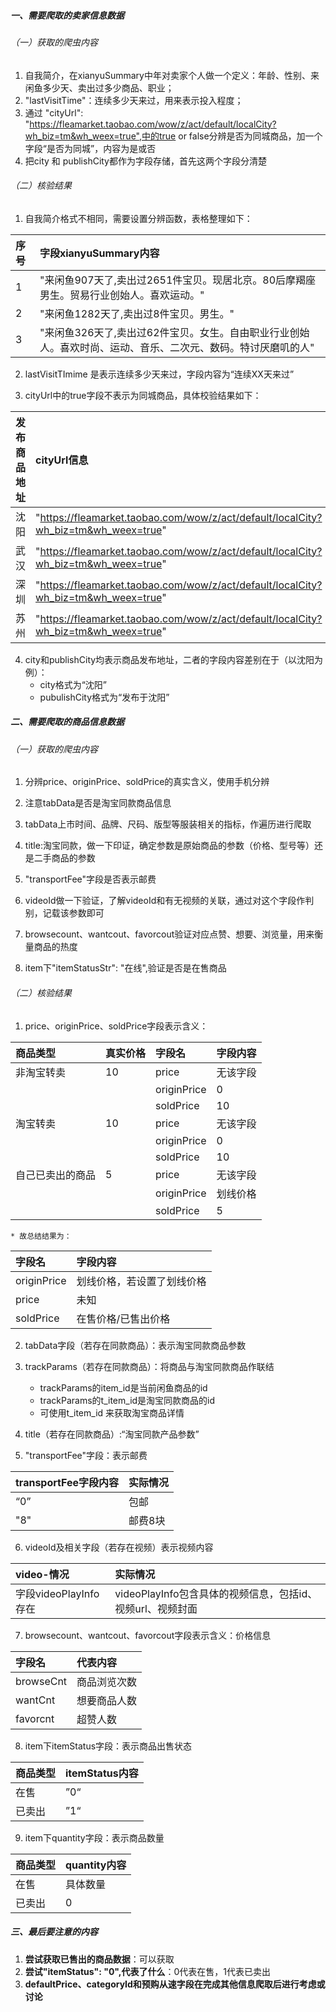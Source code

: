 ##### 一、需要爬取的卖家信息数据

###### （一）获取的爬虫内容

1. 自我简介，在xianyuSummary中年对卖家个人做一个定义：年龄、性别、来闲鱼多少天、卖出过多少商品、职业；
2. "lastVisitTime"：连续多少天来过，用来表示投入程度；
3. 通过 "cityUrl": "https://fleamarket.taobao.com/wow/z/act/default/localCity?wh_biz=tm&wh_weex=true",中的true or false分辨是否为同城商品，加一个字段“是否为同城”，内容为是或否
4. 把city 和 publishCity都作为字段存储，首先这两个字段分清楚

###### （二）核验结果

1. 自我简介格式不相同，需要设置分辨函数，表格整理如下：

|序号|字段xianyuSummary内容|
|:---|:---|
|1|"来闲鱼907天了,卖出过2651件宝贝。现居北京。80后摩羯座男生。贸易行业创始人。喜欢运动。"|
|2|"来闲鱼1282天了,卖出过8件宝贝。男生。"|
|3|"来闲鱼326天了,卖出过62件宝贝。女生。自由职业行业创始人。喜欢时尚、运动、音乐、二次元、数码。特讨厌磨叽的人"|

2. lastVisitTImime 是表示连续多少天来过，字段内容为“连续XX天来过”

3. cityUrl中的true字段不表示为同城商品，具体校验结果如下：

|发布商品地址|cityUrl信息|是否同城（苏州）|
|:---|:---|:---:|
|沈阳|"https://fleamarket.taobao.com/wow/z/act/default/localCity?wh_biz=tm&wh_weex=true"|否|
|武汉|"https://fleamarket.taobao.com/wow/z/act/default/localCity?wh_biz=tm&wh_weex=true"|否|
|深圳|"https://fleamarket.taobao.com/wow/z/act/default/localCity?wh_biz=tm&wh_weex=true"|否|
|苏州|"https://fleamarket.taobao.com/wow/z/act/default/localCity?wh_biz=tm&wh_weex=true"|是|

4. city和publishCity均表示商品发布地址，二者的字段内容差别在于（以沈阳为例）：
    * city格式为“沈阳”
    * pubulishCity格式为“发布于沈阳”

##### 二、需要爬取的商品信息数据

###### （一）获取的爬虫内容

1. 分辨price、originPrice、soldPrice的真实含义，使用手机分辨

2. 注意tabData是否是淘宝同款商品信息
3. tabData上市时间、品牌、尺码、版型等服装相关的指标，作遍历进行爬取
4. title:淘宝同款，做一下印证，确定参数是原始商品的参数（价格、型号等）还是二手商品的参数
5. "transportFee"字段是否表示邮费
6. videoId做一下验证，了解videoId和有无视频的关联，通过对这个字段作判别，记载该参数即可
7. browsecount、wantcout、favorcout验证对应点赞、想要、浏览量，用来衡量商品的热度
8. item下"itemStatusStr": "在线",验证是否是在售商品  

###### （二）核验结果

1. price、originPrice、soldPrice字段表示含义：

|商品类型|真实价格|字段名|字段内容|
|:---|:---|:---|:---|
|非淘宝转卖|10|price|无该字段|
|||originPrice|0|
|||soldPrice|10|
|淘宝转卖|10|price|无该字段|
|||originPrice|0|
|||soldPrice|10|
|自己已卖出的商品|5|price|无该字段|
|||originPrice|划线价格|
|||soldPrice|5|

    * 故总结结果为：
    
|字段名|字段内容|
|:---|:---|
|originPrice|划线价格，若设置了划线价格
|price|未知
|soldPrice|在售价格/已售出价格

2. tabData字段（若存在同款商品）：表示淘宝同款商品参数  

  
3. trackParams（若存在同款商品）：将商品与淘宝同款商品作联结  
    * trackParams的item_id是当前闲鱼商品的id
    * trackParams的t_item_id是淘宝同款商品的id
    * 可使用t_item_id 来获取淘宝商品详情


4. title（若存在同款商品）:“淘宝同款产品参数”  


5. "transportFee"字段：表示邮费

|transportFee字段内容|实际情况|
|:---|:---|
|“0”|包邮|
|"8"|邮费8块|

6. videoId及相关字段（若存在视频）表示视频内容

|video-情况|实际情况|
|:---|:---|
|字段videoPlayInfo存在|videoPlayInfo包含具体的视频信息，包括id、视频url、视频封面|


7. browsecount、wantcout、favorcout字段表示含义：价格信息

|字段名|代表内容|
|:---|:---|
|browseCnt|商品浏览次数|
|wantCnt|想要商品人数|
|favorcnt|超赞人数|

8. item下itemStatus字段：表示商品出售状态

|商品类型|itemStatus内容|
|:---|:---|
|在售|”0“|
|已卖出|”1“|  

9. item下quantity字段：表示商品数量

|商品类型|quantity内容|
|:---|:---|
|在售|具体数量|
|已卖出|0|  


##### 三、最后要注意的内容

1. **尝试获取已售出的商品数据**：可以获取
2. **尝试"itemStatus": "0",代表了什么**：0代表在售，1代表已卖出
3. **defaultPrice、categoryId和预购从速字段在完成其他信息爬取后进行考虑或讨论**


```python

```
